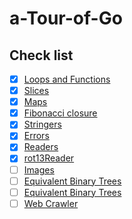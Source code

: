 # a-Tour-of-Go

## Check list

- [x] [Loops and Functions](https://go-tour-jp.appspot.com/flowcontrol/8)
- [x] [Slices](https://go-tour-jp.appspot.com/moretypes/18)
- [x] [Maps](https://go-tour-jp.appspot.com/moretypes/23)
- [x] [Fibonacci closure](https://go-tour-jp.appspot.com/moretypes/26)
- [x] [Stringers](https://go-tour-jp.appspot.com/methods/18)
- [x] [Errors](https://go-tour-jp.appspot.com/methods/20)
- [x] [Readers](https://go-tour-jp.appspot.com/methods/22)
- [x] [rot13Reader](https://go-tour-jp.appspot.com/methods/23)
- [ ] [Images](https://go-tour-jp.appspot.com/methods/25)
- [ ] [Equivalent Binary Trees](https://go-tour-jp.appspot.com/concurrency/7)
- [ ] [Equivalent Binary Trees](https://go-tour-jp.appspot.com/concurrency/8)
- [ ] [Web Crawler](https://go-tour-jp.appspot.com/concurrency/10)
